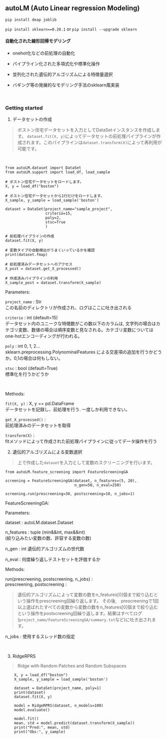 ## autoLM (Auto Linear regression Modeling)

`pip install deap joblib`

`pip install sklearn==0.20.1` or `pip install --upgrade sklearn`


#### 自動化された線形回帰モデリング

- onehot化などの前処理の自動化

- パイプライン化された多項式化や標準化操作

- 並列化された遺伝的アルゴリズムによる特徴量選択

- バギング等の発展的なモデリング手法のsklearn風実装

<br>

### Getting started

1. データセットの作成

> ボストン住宅データセットを入力としてDataSetインスタンスを作成します。
`dataset.fit(X, y)`によってデータセットの前処理パイプラインが作成されます。このパイプラインは`dataset.transform(X)`によって再利用が可能です。

<br>

```
from autoLM.dataset import DataSet
from autoLM.support import load_df, load_sample

# ボストン住宅データセットをロードします。
X, y = load_df("boston")

# ボストン住宅データセットから1行だけをロードします。
X_sample, y_sample = load_sample('boston')

dataset = DataSet(project_name="sample_project",
                  criterio=15,
                  poly=2,
                  stsc=True
                  )

# 前処理パイプラインの作成
dataset.fit(X, y)

# 変数タイプの自動検出がうまくいっているかを確認
print(dataset.fmap)

# 前処理済みデータセットへのアクセス
X_post = dataset.get_X_processed()

# 作成済みパイプラインの利用
X_sample_post = dataset.transform(X_sample)

```
Parameters:

`project_name` : Str <br>
この名前のディレクトリが作成され、ログはここに吐き出される

`criterio` : int (default=15)<br>
データセット内のユニークな特徴数がこの数以下のカラムは, 文字列の場合はカテゴリ変数、数値の場合は順序変数と見なされる。カテゴリ変数についてはone-hotエンコーディングが行われる。

`poly` : int 0, 1, 2... <br>
sklearn.preprocessing.PolynominalFeatures による交差項の追加を行うかどうか。0,1の場合は何もしない。

`stsc` : bool (default=True)<br>
標準化を行うかどうか

<br>

Methods:

`fit(X, y)` : X, y == pd.DataFrame <br>
データセットを記録し、前処理を行う. 一度しか利用できない。


`get_X_processed()` :<br>
 前処理済みのデータセットを取得 <br>

`transform(X)` :<br>
fitメソッドによって作成された前処理パイプラインに従ってデータ操作を行う<br>

2. 遺伝的アルゴリズムによる変数選択

>上で作成した`dataset`を入力として変数のスクリーニングを行います。

```
from autoLM.feature_screening import FeatureScreeningGA

screening = FeatureScreeningGA(dataset, n_features=(5, 20),
                               n_gen=50, n_eval=250)

screening.run(prescreening=30, postscreening=10, n_jobs=1)

```
FeatureScreeningGA:

Parameters:

dataset : autoLM.dataset.Dataset

n_features : tuple (min&&int, max&&int)<br>
(絞り込みたい変数の数、許容する変数の数)

n_gen : int 遺伝的アルゴリズムの世代数

n_eval : 何度繰り返しテストセットを評価するか


Methods:

run(prescreening, postscreening, n_jobs) :<br>
prescreening, postscreening :<br>
>遺伝的アルゴリズムによって変数の数をn_features[0]個まで絞り込むという操作をprescreening回繰り返します。
その後,　prescreeningで1回以上選ばれたすべての変数から変数の数をn_features[0]個まで絞り込むという操作をpostscreening回繰り返します。結果はすべてログ(`project_name/FeatureScreeningGA/summary.txt`など)に吐き出されます。

n_jobs : 使用するスレッド数の指定

<br>

3. RidgeRPRS

> Ridge with Random Patches and Random Subspaces

```
    X, y = load_df("boston")
    X_sample, y_sample = load_sample('boston')

    dataset = DataSet(project_name, poly=1)
    print(dataset)
    dataset.fit(X, y)

    model = RidgeRPRS(dataset, n_models=100)
    model.evaluate()

    model.fit()
    mean, std = model.predict(dataset.transform(X_sample))
    print("Pred:", mean, std)
    print("Obs:", y_sample)

```
